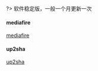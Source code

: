 ?> 软件稳定版，一般一个月更新一次

#### mediafire
[mediafire](https://www.mediafire.com/folder/p4fh0br61e5kp/Everedit-min ':target=_blank')

#### up2sha
[up2sha](https://up2sha.re/file?f=EwnltLLtOXpRBm3CMy ':target=_blank')
